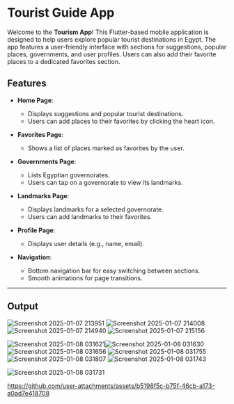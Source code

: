 # Tourist Guide App

Welcome to the **Tourism App**! This Flutter-based mobile application is designed to help users explore popular tourist destinations in Egypt. The app features a user-friendly interface with sections for suggestions, popular places, governments, and user profiles. Users can also add their favorite places to a dedicated favorites section.



## Features

- **Home Page**:
  - Displays suggestions and popular tourist destinations.
  - Users can add places to their favorites by clicking the heart icon.

- **Favorites Page**:
  - Shows a list of places marked as favorites by the user.

- **Governments Page**:
  - Lists Egyptian governorates.
  - Users can tap on a governorate to view its landmarks.

- **Landmarks Page**:
  - Displays landmarks for a selected governorate.
  - Users can add landmarks to their favorites.

- **Profile Page**:
  - Displays user details (e.g., name, email).

- **Navigation**:
  - Bottom navigation bar for easy switching between sections.
  - Smooth animations for page transitions.

---

## Output


![Screenshot 2025-01-07 213951](https://github.com/user-attachments/assets/ab5bd756-4bd9-4ec7-8b57-11dc4d52321f)
![Screenshot 2025-01-07 214008](https://github.com/user-attachments/assets/f2e8bf3c-a4c8-4331-9dca-7b90cf444c64)
![Screenshot 2025-01-07 214940](https://github.com/user-attachments/assets/af2c7870-1efd-44f9-9e0a-ebe13aeda2e7)
![Screenshot 2025-01-07 215156](https://github.com/user-attachments/assets/43a7487c-988d-47ef-9694-dbca1ecf92a8)





![Screenshot 2025-01-08 031621](https://github.com/user-attachments/assets/5823fe60-1836-4f9f-a08f-a374f37b9b32)![Screenshot 2025-01-08 031630](https://github.com/user-attachments/assets/3492d779-273e-4572-ae89-300179cb0c9f)
![Screenshot 2025-01-08 031656](https://github.com/user-attachments/assets/b99d3617-d5f7-4dff-851a-749f55d61f1a)
![Screenshot 2025-01-08 031755](https://github.com/user-attachments/assets/6fbb2cf7-654d-4c38-af5b-dedf64b7b9d1)
![Screenshot 2025-01-08 031807](https://github.com/user-attachments/assets/8bd972ac-f9cb-44a2-a24d-c65e88129599)
![Screenshot 2025-01-08 031743](https://github.com/user-attachments/assets/74753728-6ac8-4dfd-800a-68fd0b97294b)

![Screenshot 2025-01-08 031731](https://github.com/user-attachments/assets/218d5c8c-c451-4093-87d3-c7c7867d9c3e)

https://github.com/user-attachments/assets/b5198f5c-b75f-46cb-a173-a0ad7e418708



